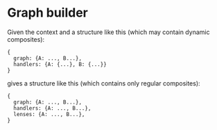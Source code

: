 # Graph builder

Given the context and a structure like this (which may contain dynamic composites):
```
{
  graph: {A: ..., B...},
  handlers: {A: {...}, B: {...}}
}
```

gives a structure like this (which contains only regular composites):
```
{
  graph: {A: ..., B...},
  handlers: {A: ..., B...},
  lenses: {A: ..., B...},
}
```